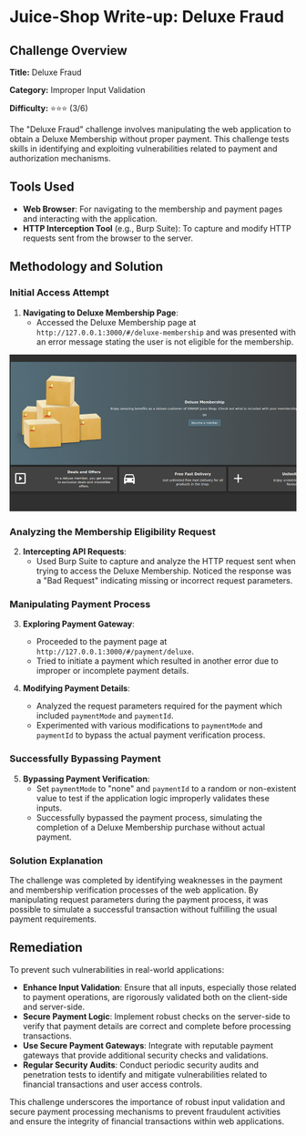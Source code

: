 # Juice-Shop Write-up: Deluxe Fraud

## Challenge Overview

**Title:** Deluxe Fraud

**Category:** Improper Input Validation

**Difficulty:** ⭐⭐⭐ (3/6)

The "Deluxe Fraud" challenge involves manipulating the web application to obtain a Deluxe Membership without proper payment. This challenge tests skills in identifying and exploiting vulnerabilities related to payment and authorization mechanisms.

## Tools Used

- **Web Browser**: For navigating to the membership and payment pages and interacting with the application.
- **HTTP Interception Tool** (e.g., Burp Suite): To capture and modify HTTP requests sent from the browser to the server.

## Methodology and Solution

### Initial Access Attempt

1. **Navigating to Deluxe Membership Page**:
   - Accessed the Deluxe Membership page at `http://127.0.0.1:3000/#/deluxe-membership` and was presented with an error message stating the user is not eligible for the membership.

![error message](../assets/difficulty3/deluxe_fraud_1.png)


### Analyzing the Membership Eligibility Request

2. **Intercepting API Requests**:
   - Used Burp Suite to capture and analyze the HTTP request sent when trying to access the Deluxe Membership. Noticed the response was a "Bad Request" indicating missing or incorrect request parameters.

### Manipulating Payment Process

3. **Exploring Payment Gateway**:
   - Proceeded to the payment page at `http://127.0.0.1:3000/#/payment/deluxe`.
   - Tried to initiate a payment which resulted in another error due to improper or incomplete payment details.

4. **Modifying Payment Details**:
   - Analyzed the request parameters required for the payment which included `paymentMode` and `paymentId`.
   - Experimented with various modifications to `paymentMode` and `paymentId` to bypass the actual payment verification process.

### Successfully Bypassing Payment

5. **Bypassing Payment Verification**:
   - Set `paymentMode` to "none" and `paymentId` to a random or non-existent value to test if the application logic improperly validates these inputs.
   - Successfully bypassed the payment process, simulating the completion of a Deluxe Membership purchase without actual payment.

### Solution Explanation

The challenge was completed by identifying weaknesses in the payment and membership verification processes of the web application. By manipulating request parameters during the payment process, it was possible to simulate a successful transaction without fulfilling the usual payment requirements.

## Remediation

To prevent such vulnerabilities in real-world applications:

- **Enhance Input Validation**: Ensure that all inputs, especially those related to payment operations, are rigorously validated both on the client-side and server-side.
- **Secure Payment Logic**: Implement robust checks on the server-side to verify that payment details are correct and complete before processing transactions.
- **Use Secure Payment Gateways**: Integrate with reputable payment gateways that provide additional security checks and validations.
- **Regular Security Audits**: Conduct periodic security audits and penetration tests to identify and mitigate vulnerabilities related to financial transactions and user access controls.

This challenge underscores the importance of robust input validation and secure payment processing mechanisms to prevent fraudulent activities and ensure the integrity of financial transactions within web applications.